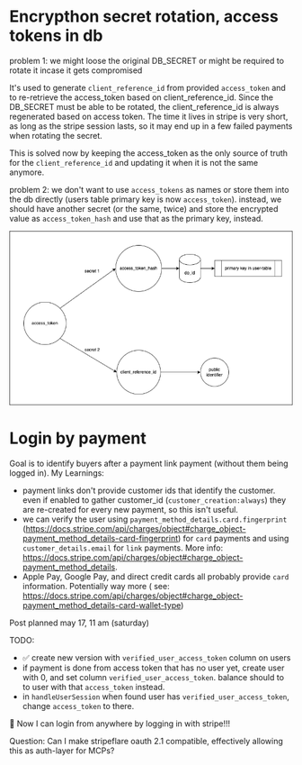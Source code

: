 # Encrypthon secret rotation, access tokens in db

problem 1: we might loose the original DB_SECRET or might be required to rotate it incase it gets compromised

It's used to generate `client_reference_id` from provided `access_token` and to re-retrieve the access_token based on client_reference_id. Since the DB_SECRET must be able to be rotated, the client_reference_id is always regenerated based on access token. The time it lives in stripe is very short, as long as the stripe session lasts, so it may end up in a few failed payments when rotating the secret.

This is solved now by keeping the access_token as the only source of truth for the `client_reference_id` and updating it when it is not the same anymore.

problem 2: we don't want to use `access_tokens` as names or store them into the db directly (users table primary key is now `access_token`). instead, we should have another secret (or the same, twice) and store the encrypted value as `access_token_hash` and use that as the primary key, instead.

![](security.drawio.png)

# Login by payment

Goal is to identify buyers after a payment link payment (without them being logged in). My Learnings:

- payment links don't provide customer ids that identify the customer. even if enabled to gather customer_id (`customer_creation:always`) they are re-created for every new payment, so this isn't useful.
- we can verify the user using `payment_method_details.card.fingerprint` (https://docs.stripe.com/api/charges/object#charge_object-payment_method_details-card-fingerprint) for `card` payments and using `customer_details.email` for `link` payments. More info: https://docs.stripe.com/api/charges/object#charge_object-payment_method_details.
- Apple Pay, Google Pay, and direct credit cards all probably provide `card` information. Potentially way more ( see: https://docs.stripe.com/api/charges/object#charge_object-payment_method_details-card-wallet-type)

Post planned may 17, 11 am (saturday)

TODO:

- ✅ create new version with `verified_user_access_token` column on users
- if payment is done from access token that has no user yet, create user with 0, and set column `verified_user_access_token`. balance should to to user with that `access_token` instead.
- in `handleUserSession` when found user has `verified_user_access_token`, change `access_token` to there.

🎉 Now I can login from anywhere by logging in with stripe!!!

Question: Can I make stripeflare oauth 2.1 compatible, effectively allowing this as auth-layer for MCPs?
